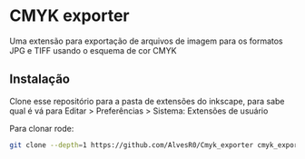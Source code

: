 # CMYK exporter

Uma extensão para exportação de arquivos de imagem para os formatos JPG e TIFF
usando o esquema de cor CMYK


## Instalação

Clone esse repositório para a pasta de extensões do inkscape, para sabe qual é
vá para Editar > Preferências > Sistema: Extensões de usuário

Para clonar rode:
```bash
git clone --depth=1 https://github.com/AlvesR0/Cmyk_exporter cmyk_exporter
```
